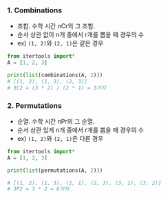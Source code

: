 ### 1. Combinations
- 조합. 수학 시간 nCr의 그 조합.
- 순서 상관 없이 n개 중에서 r개를 뽑을 때 경우의 수
- ex) `(1, 2)`와 `(2, 1)`은 같은 경우
```python
from itertools import*
A = [1, 2, 3]

print(list(combinations(A, 2)))
# [(1, 2), (1, 3), (2, 3)]
# 3C2 = (3 * 2) / (2 * 1) = 3가지
```

### 2. Permutations
- 순열. 수학 시간 nPr의 그 순열.
- 순서 상관 있게 n개 중에서 r개를 뽑을 때 경우의 수
- ex) `(1, 2)`와 `(2, 1)`은 다른 경우
```python
from itertools import*
A = [1, 2, 3]

print(list(permutations(A, 2)))

# [(1, 2), (1, 3), (2, 1), (2, 3), (3, 1), (3, 2)]
# 3P2 = 3 * 2 = 6가지
```
